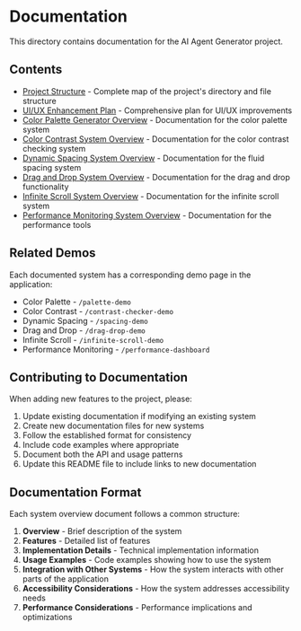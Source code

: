 # Documentation

This directory contains documentation for the AI Agent Generator project.

## Contents

- [Project Structure](./project-structure.md) - Complete map of the project's directory and file structure
- [UI/UX Enhancement Plan](./ui-ux-enhancement-plan.md) - Comprehensive plan for UI/UX improvements
- [Color Palette Generator Overview](./color-palette-generator-overview.md) - Documentation for the color palette system
- [Color Contrast System Overview](./color-contrast-system-overview.md) - Documentation for the color contrast checking system
- [Dynamic Spacing System Overview](./dynamic-spacing-system-overview.md) - Documentation for the fluid spacing system
- [Drag and Drop System Overview](./drag-and-drop-system-overview.md) - Documentation for the drag and drop functionality
- [Infinite Scroll System Overview](./infinite-scroll-system-overview.md) - Documentation for the infinite scroll system
- [Performance Monitoring System Overview](./performance-monitoring-system-overview.md) - Documentation for the performance tools

## Related Demos

Each documented system has a corresponding demo page in the application:

- Color Palette - `/palette-demo`
- Color Contrast - `/contrast-checker-demo`
- Dynamic Spacing - `/spacing-demo`
- Drag and Drop - `/drag-drop-demo`
- Infinite Scroll - `/infinite-scroll-demo`
- Performance Monitoring - `/performance-dashboard`

## Contributing to Documentation

When adding new features to the project, please:

1. Update existing documentation if modifying an existing system
2. Create new documentation files for new systems
3. Follow the established format for consistency
4. Include code examples where appropriate
5. Document both the API and usage patterns
6. Update this README file to include links to new documentation

## Documentation Format

Each system overview document follows a common structure:

1. **Overview** - Brief description of the system
2. **Features** - Detailed list of features
3. **Implementation Details** - Technical implementation information
4. **Usage Examples** - Code examples showing how to use the system
5. **Integration with Other Systems** - How the system interacts with other parts of the application
6. **Accessibility Considerations** - How the system addresses accessibility needs
7. **Performance Considerations** - Performance implications and optimizations
